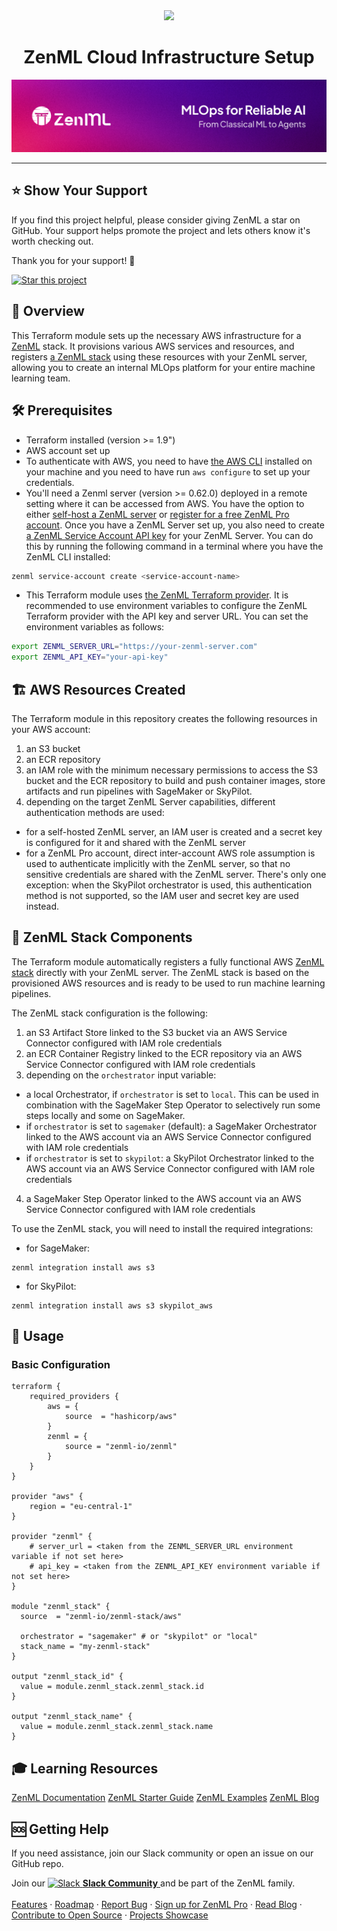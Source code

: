 <div align="center">
  <img referrerpolicy="no-referrer-when-downgrade" src="https://static.scarf.sh/a.png?x-pxid=0fcbab94-8fbe-4a38-93e8-c2348450a42e" />
  <h1 align="center">ZenML Cloud Infrastructure Setup</h1>
</div>

<div align="center">
  <a href="https://zenml.io">
    <img alt="ZenML Logo" src="https://raw.githubusercontent.com/zenml-io/zenml/main/docs/book/.gitbook/assets/header.png" alt="ZenML Logo">
  </a>
  <br />
</div>

---

## ⭐️ Show Your Support

If you find this project helpful, please consider giving ZenML a star on GitHub. Your support helps promote the project and lets others know it's worth checking out.

Thank you for your support! 🌟

[![Star this project](https://img.shields.io/github/stars/zenml-io/zenml?style=social)](https://github.com/zenml-io/zenml/stargazers)

## 🚀 Overview

This Terraform module sets up the necessary AWS infrastructure for a [ZenML](https://zenml.io) stack. It provisions various AWS services and resources, and registers [a ZenML stack](https://docs.zenml.io/user-guide/production-guide/understand-stacks) using these resources with your ZenML server, allowing you to create an internal MLOps platform for your entire machine learning team.

## 🛠 Prerequisites

- Terraform installed (version >= 1.9")
- AWS account set up
- To authenticate with AWS, you need to have [the AWS CLI](https://aws.amazon.com/cli/) installed on your machine and you need to have run `aws configure` to set up your credentials.
- You'll need a Zenml server (version >= 0.62.0) deployed in a remote setting where it can be accessed from AWS. You have the option to either [self-host a ZenML server](https://docs.zenml.io/getting-started/deploying-zenml) or [register for a free ZenML Pro account](https://cloud.zenml.io/signup). Once you have a ZenML Server set up, you also need to create [a ZenML Service Account API key](https://docs.zenml.io/how-to/connecting-to-zenml/connect-with-a-service-account) for your ZenML Server. You can do this by running the following command in a terminal where you have the ZenML CLI installed:

```bash
zenml service-account create <service-account-name>
```

- This Terraform module uses [the ZenML Terraform provider](https://registry.terraform.io/providers/zenml-io/zenml/latest/docs). It is recommended to use environment variables to configure the ZenML Terraform provider with the API key and server URL. You can set the environment variables as follows:

```bash
export ZENML_SERVER_URL="https://your-zenml-server.com"
export ZENML_API_KEY="your-api-key"
```

## 🏗 AWS Resources Created

The Terraform module in this repository creates the following resources in your AWS account:

1. an S3 bucket
2. an ECR repository
3. an IAM role with the minimum necessary permissions to access the S3 bucket and the ECR repository to build and push container images, store artifacts and run pipelines with SageMaker or SkyPilot. 
4. depending on the target ZenML Server capabilities, different authentication methods are used:
  * for a self-hosted ZenML server, an IAM user is created and a secret key is configured for it and shared with the ZenML server
  * for a ZenML Pro account, direct inter-account AWS role assumption is used to authenticate implicitly with the ZenML server, so that no sensitive credentials are shared with the ZenML server. There's only one exception: when the SkyPilot orchestrator is used, this authentication method is not supported, so the IAM user and secret key are used instead.

## 🧩 ZenML Stack Components

The Terraform module automatically registers a fully functional AWS [ZenML stack](https://docs.zenml.io/user-guide/production-guide/understand-stacks) directly with your ZenML server. The ZenML stack is based on the provisioned AWS resources and is ready to be used to run machine learning pipelines.

The ZenML stack configuration is the following:

1. an S3 Artifact Store linked to the S3 bucket via an AWS Service Connector configured with IAM role credentials
2. an ECR Container Registry linked to the ECR repository via an AWS Service Connector configured with IAM role credentials
3. depending on the `orchestrator` input variable:
  * a local Orchestrator, if `orchestrator` is set to `local`. This can be used in combination with the SageMaker Step Operator to selectively run some steps locally and some on SageMaker.
  * if `orchestrator` is set to `sagemaker` (default): a SageMaker Orchestrator linked to the AWS account via an AWS Service Connector configured with IAM role credentials
  * if `orchestrator` is set to `skypilot`: a SkyPilot Orchestrator linked to the AWS account via an AWS Service Connector configured with IAM role credentials
4. a SageMaker Step Operator linked to the AWS account via an AWS Service Connector configured with IAM role credentials

To use the ZenML stack, you will need to install the required integrations:

* for SageMaker:

```shell
zenml integration install aws s3
```

* for SkyPilot:

```shell
zenml integration install aws s3 skypilot_aws
```


## 🚀 Usage

### Basic Configuration

```hcl
terraform {
    required_providers {
        aws = {
            source  = "hashicorp/aws"
        }
        zenml = {
            source = "zenml-io/zenml"
        }
    }
}

provider "aws" {
    region = "eu-central-1"
}

provider "zenml" {
    # server_url = <taken from the ZENML_SERVER_URL environment variable if not set here>
    # api_key = <taken from the ZENML_API_KEY environment variable if not set here>
}

module "zenml_stack" {
  source  = "zenml-io/zenml-stack/aws"

  orchestrator = "sagemaker" # or "skypilot" or "local"
  stack_name = "my-zenml-stack"
}

output "zenml_stack_id" {
  value = module.zenml_stack.zenml_stack.id
}

output "zenml_stack_name" {
  value = module.zenml_stack.zenml_stack.name
}
```

## 🎓 Learning Resources

[ZenML Documentation](https://docs.zenml.io/)
[ZenML Starter Guide](https://docs.zenml.io/user-guide/starter-guide)
[ZenML Examples](https://github.com/zenml-io/zenml/tree/main/examples)
[ZenML Blog](https://www.zenml.io/blog)

## 🆘 Getting Help
If you need assistance, join our Slack community or open an issue on our GitHub repo.


<div>
<p align="left">
    <div align="left">
      Join our <a href="https://zenml.io/slack" target="_blank">
      <img width="18" src="https://cdn3.iconfinder.com/data/icons/logos-and-brands-adobe/512/306_Slack-512.png" alt="Slack"/>
    <b>Slack Community</b> </a> and be part of the ZenML family.
    </div>
    <br />
    <a href="https://zenml.io/features">Features</a>
    ·
    <a href="https://zenml.io/roadmap">Roadmap</a>
    ·
    <a href="https://github.com/zenml-io/zenml/issues">Report Bug</a>
    ·
    <a href="https://zenml.io/cloud">Sign up for ZenML Pro</a>
    ·
    <a href="https://www.zenml.io/blog">Read Blog</a>
    ·
    <a href="https://github.com/zenml-io/zenml/issues?q=is%3Aopen+is%3Aissue+archived%3Afalse+label%3A%22good+first+issue%22">Contribute to Open Source</a>
    ·
    <a href="https://github.com/zenml-io/zenml-projects">Projects Showcase</a>
  </p>
</div>
